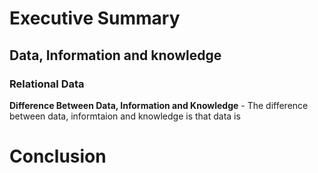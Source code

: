 # Executive Summary 



## Data, Information and knowledge

### Relational Data 

**Difference Between Data, Information and Knowledge** - The difference between data, informtaion and knowledge is that data is  



# Conclusion 
